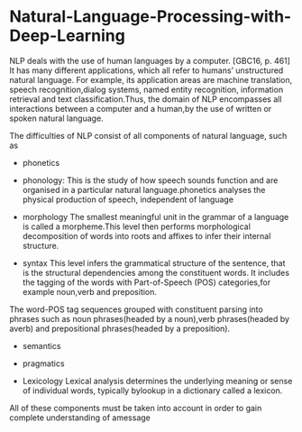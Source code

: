 # Natural-Language-Processing-with-Deep-Learning

NLP deals with the use of human languages by a computer. [GBC16, p. 461] It has many different applications, which all refer to humans’ unstructured natural language. For example, its application areas are machine translation, speech recognition,dialog systems, named entity recognition, information retrieval and text classification.Thus, the domain of NLP encompasses all interactions between a computer and a human,by the use of written or spoken natural language.

The difficulties of NLP consist of all components of natural language, such as 

* phonetics

* phonology:
This  is  the  study  of  how  speech  sounds  function  and  are  organised  in  a  particular  natural language.phonetics analyses the physical production of speech, independent of language

* morphology
The  smallest  meaningful  unit  in  the  grammar  of  a  language  is  called  a morpheme.This level then performs morphological decomposition of words into roots and affixes to infer their internal structure.

* syntax
This  level  infers  the  grammatical  structure  of  the  sentence,  that  is  the  structural  dependencies among the constituent words. It includes the tagging of the words with Part-of-Speech (POS) categories,for  example noun,verb and preposition.  


The  word-POS  tag  sequences   grouped  with constituent parsing into phrases such as noun phrases(headed by a noun),verb phrases(headed by averb) and prepositional phrases(headed by a preposition).



* semantics 

* pragmatics


* Lexicology
Lexical analysis determines the underlying meaning or sense of individual words, typically bylookup in a dictionary called a lexicon.

All of these components must be taken into account in order to gain complete understanding of amessage
